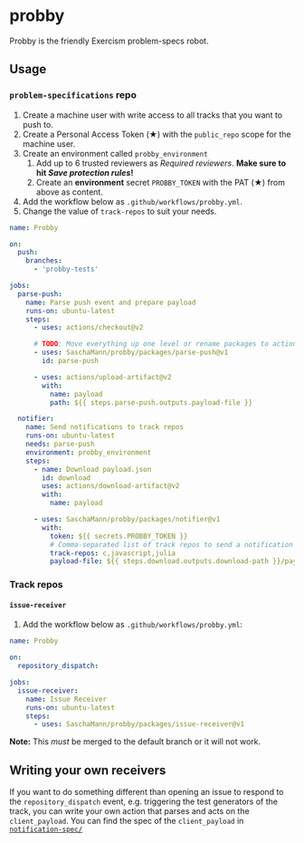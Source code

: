 # probby

Probby is the friendly Exercism problem-specs robot.

## Usage

### `problem-specifications` repo

1. Create a machine user with write access to all tracks that you want to push to.
2. Create a Personal Access Token (★) with the `public_repo` scope for the machine user.
3. Create an environment called `probby_environment`
   1. Add up to 6 trusted reviewers as _Required reviewers_. **Make sure to hit _Save protection rules_!**
   2. Create an **environment** secret `PROBBY_TOKEN` with the PAT (★) from above as content.
4. Add the workflow below as `.github/workflows/probby.yml`.
5. Change the value of `track-repos` to suit your needs.

```yaml
name: Probby

on:
  push:
    branches:
      - 'probby-tests'

jobs:
  parse-push:
    name: Parse push event and prepare payload
    runs-on: ubuntu-latest
    steps:
      - uses: actions/checkout@v2

      # TODO: Move everything up one level or rename packages to actions if lerna doesn't support it otherwise
      - uses: SaschaMann/probby/packages/parse-push@v1
        id: parse-push

      - uses: actions/upload-artifact@v2
        with:
          name: payload
          path: ${{ steps.parse-push.outputs.payload-file }}

  notifier:
    name: Send notifications to track repos
    runs-on: ubuntu-latest
    needs: parse-push
    environment: probby_environment
    steps:
      - name: Download payload.json
        id: download
        uses: actions/download-artifact@v2
        with:
          name: payload

      - uses: SaschaMann/probby/packages/notifier@v1
        with:
          token: ${{ secrets.PROBBY_TOKEN }}
          # Comma-separated list of track repos to send a notification to
          track-repos: c,javascript,julia
          payload-file: ${{ steps.download.outputs.download-path }}/payload.json
```

### Track repos

#### `issue-receiver`

1. Add the workflow below as `.github/workflows/probby.yml`:

```yaml
name: Probby

on:
  repository_dispatch:

jobs:
  issue-receiver:
    name: Issue Receiver
    runs-on: ubuntu-latest
    steps:
      - uses: SaschaMann/probby/packages/issue-receiver@v1
```

**Note:** This _must_ be merged to the default branch or it will not work.

## Writing your own receivers

If you want to do something different than opening an issue to respond to the `repository_dispatch` event, e.g. triggering the test generators of the track, you can write your own action that parses and acts on the `client_payload`.
You can find the spec of the `client_payload` in [`notification-spec/`](notification-spec/)
